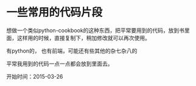 一些常用的代码片段
==================

想做一个类似python-cookbook的这种东西，把平常要用到的代码，放到书里面，这样用的时候，直接复制下，稍加修改就可以再次使用。

有python的， 也有前端，可能还有些其他的杂七杂八的

平常我用到的代码一点一点都会放到里面去。

开始时间：2015-03-26

